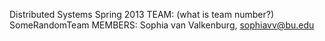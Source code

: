 Distributed Systems Spring 2013
TEAM: (what is team number?) SomeRandomTeam
MEMBERS:
Sophia van Valkenburg, sophiavv@bu.edu
